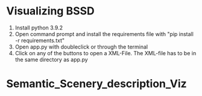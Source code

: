 # Visualizing BSSD

1. Install python 3.9.2
2. Open command prompt and install the requirements file with "pip install -r requirements.txt"
3. Open app.py with doubleclick or through the terminal
4. Click on any of the buttons to open a XML-File. The XML-file has to be in the same directory as app.py
# Semantic_Scenery_description_Viz
